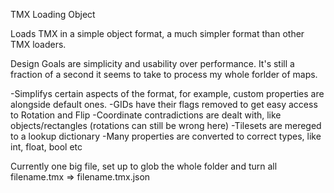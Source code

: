 TMX Loading Object



Loads TMX in a simple object format, a much simpler format than other TMX loaders.

Design Goals are simplicity and usability over performance. It's still a fraction of a second it seems to take to process my whole forlder of maps.



-Simplifys certain aspects of the format, for example, custom properties are alongside default ones.
-GIDs have their flags removed to get easy access to Rotation and Flip
-Coordinate contradictions are dealt with, like objects/rectangles (rotations can still be wrong here)
-Tilesets are mereged to a lookup dictionary
-Many properties are converted to correct types, like int, float, bool etc


Currently one big file, set up to glob the whole folder and turn all
filename.tmx => filename.tmx.json